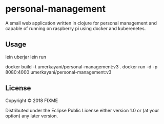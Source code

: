 # personal-management

A small web application written in clojure for personal management and capable of running on raspberry pi using docker and kuberenetes.

## Usage

lein uberjar
lein run

docker build -t umerkayani/personal-management:v3 .
docker run -d -p 8080:4000 umerkayani/personal-management:v3

## License

Copyright © 2018 FIXME

Distributed under the Eclipse Public License either version 1.0 or (at
your option) any later version.
